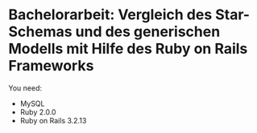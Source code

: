 Bachelorarbeit: Vergleich des Star-Schemas und des generischen Modells mit Hilfe des Ruby on Rails Frameworks
==

You need:
- MySQL
- Ruby 2.0.0
- Ruby on Rails 3.2.13
